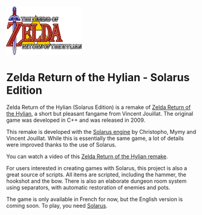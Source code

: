 ![Zelda Return of the Hylian logo](/data/sprites/menus/title_logo.png)

# Zelda Return of the Hylian - Solarus Edition

Zelda Return of the Hylian (Solarus Edition) is a remake of [Zelda Return of the Hylian](http://www.zeldaroth.fr), a short but pleasant fangame from Vincent Jouillat. The original game was developed in C++ and was released in 2009.

This remake is developed with the [Solarus engine](https://github.com/christopho/solarus) by Christopho, Mymy and Vincent Jouillat.
While this is essentially the same game, a lot of details were improved thanks to the use of Solarus.

You can watch a video of this [Zelda Return of the Hylian remake](https://www.youtube.com/watch?v=DUmeln2kDTg).

For users interested in creating games with Solarus, this project is also a great source of scripts.
All items are scripted, including the hammer, the hookshot and the bow. There is also an elaborate dungeon room system using separators, with automatic restoration of enemies and pots.

The game is only available in French for now, but the English version is coming soon.
To play, you need [Solarus](https://github.com/christopho/solarus).

